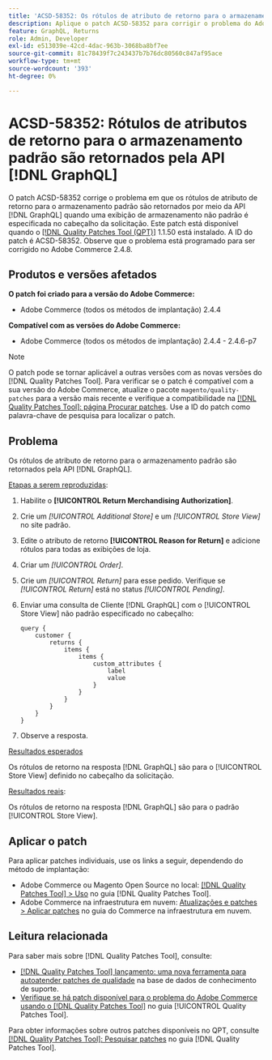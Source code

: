 ```yaml
---
title: 'ACSD-58352: Os rótulos de atributo de retorno para o armazenamento padrão são retornados por meio da API  [!DNL GraphQL] '
description: Aplique o patch ACSD-58352 para corrigir o problema do Adobe Commerce em que os rótulos de atributo de retorno para o armazenamento padrão são retornados por meio da API  [!DNL GraphQL]  quando uma exibição de armazenamento não padrão é especificada no cabeçalho da solicitação.
feature: GraphQL, Returns
role: Admin, Developer
exl-id: e513039e-42cd-4dac-963b-3068ba8bf7ee
source-git-commit: 81c78439f7c243437b7b76dc80560c847af95ace
workflow-type: tm+mt
source-wordcount: '393'
ht-degree: 0%

---
```


# ACSD-58352: Rótulos de atributos de retorno para o armazenamento padrão são retornados pela API [!DNL GraphQL]

O patch ACSD-58352 corrige o problema em que os rótulos de atributo de retorno para o armazenamento padrão são retornados por meio da API [!DNL GraphQL] quando uma exibição de armazenamento não padrão é especificada no cabeçalho da solicitação. Este patch está disponível quando o [[!DNL Quality Patches Tool (QPT)]](https://experienceleague.adobe.com/pt-br/docs/commerce-knowledge-base/kb/announcements/commerce-announcements/magento-quality-patches-released-new-tool-to-self-serve-quality-patches) 1.1.50 está instalado. A ID do patch é ACSD-58352. Observe que o problema está programado para ser corrigido no Adobe Commerce 2.4.8.

## Produtos e versões afetados

**O patch foi criado para a versão do Adobe Commerce:**

* Adobe Commerce (todos os métodos de implantação) 2.4.4

**Compatível com as versões do Adobe Commerce:**

* Adobe Commerce (todos os métodos de implantação) 2.4.4 - 2.4.6-p7

>[!NOTE]
>
>O patch pode se tornar aplicável a outras versões com as novas versões do [!DNL Quality Patches Tool]. Para verificar se o patch é compatível com a sua versão do Adobe Commerce, atualize o pacote `magento/quality-patches` para a versão mais recente e verifique a compatibilidade na [[!DNL Quality Patches Tool]: página Procurar patches](https://experienceleague.adobe.com/tools/commerce-quality-patches/index.html?lang=pt-BR). Use a ID do patch como palavra-chave de pesquisa para localizar o patch.

## Problema

Os rótulos de atributo de retorno para o armazenamento padrão são retornados pela API [!DNL GraphQL].

<u>Etapas a serem reproduzidas</u>:

1. Habilite o **[!UICONTROL Return Merchandising Authorization]**.
1. Crie um *[!UICONTROL Additional Store]* e um *[!UICONTROL Store View]* no site padrão.
1. Edite o atributo de retorno **[!UICONTROL Reason for Return]** e adicione rótulos para todas as exibições de loja.
1. Criar um *[!UICONTROL Order]*.
1. Crie um *[!UICONTROL Return]* para esse pedido. Verifique se *[!UICONTROL Return]* está no status *[!UICONTROL Pending]*.
1. Enviar uma consulta de Cliente [!DNL GraphQL] com o [!UICONTROL Store View] não padrão especificado no cabeçalho:

   ```
   query {
       customer {
           returns {
               items {
                   items {
                       custom_attributes {
                           label
                           value
                       }
                   }
               }
           }
       }
   }
   ```

1. Observe a resposta.

<u>Resultados esperados</u>

Os rótulos de retorno na resposta [!DNL GraphQL] são para o [!UICONTROL Store View] definido no cabeçalho da solicitação.

<u>Resultados reais</u>:

Os rótulos de retorno na resposta [!DNL GraphQL] são para o padrão [!UICONTROL Store View].

## Aplicar o patch

Para aplicar patches individuais, use os links a seguir, dependendo do método de implantação:

* Adobe Commerce ou Magento Open Source no local: [[!DNL Quality Patches Tool] > Uso](/help/tools/quality-patches-tool/usage.md) no guia [!DNL Quality Patches Tool].
* Adobe Commerce na infraestrutura em nuvem: [Atualizações e patches > Aplicar patches](https://experienceleague.adobe.com/docs/commerce-cloud-service/user-guide/develop/upgrade/apply-patches.html?lang=pt-BR) no guia do Commerce na infraestrutura em nuvem.

## Leitura relacionada

Para saber mais sobre [!DNL Quality Patches Tool], consulte:

* [[!DNL Quality Patches Tool] lançamento: uma nova ferramenta para autoatender patches de qualidade](https://experienceleague.adobe.com/pt-br/docs/commerce-knowledge-base/kb/announcements/commerce-announcements/magento-quality-patches-released-new-tool-to-self-serve-quality-patches) na base de dados de conhecimento de suporte.
* [Verifique se há patch disponível para o problema do Adobe Commerce usando o  [!DNL Quality Patches Tool]](/help/tools/quality-patches-tool/patches-available-in-qpt/check-patch-for-magento-issue-with-magento-quality-patches.md) no guia [!UICONTROL Quality Patches Tool].


Para obter informações sobre outros patches disponíveis no QPT, consulte [[!DNL Quality Patches Tool]: Pesquisar patches](https://experienceleague.adobe.com/tools/commerce-quality-patches/index.html?lang=pt-BR) no guia [!DNL Quality Patches Tool].
